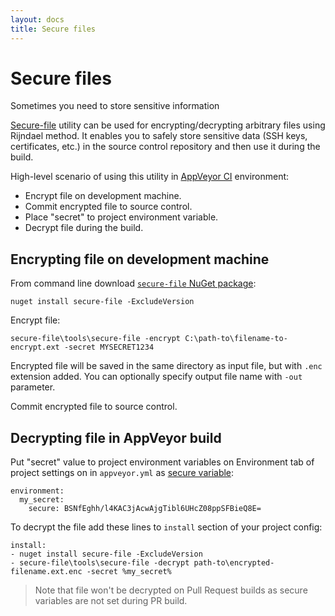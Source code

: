 ```yaml
---
layout: docs
title: Secure files
---
```


# Secure files

Sometimes you need to store sensitive information

[Secure-file](https://github.com/appveyor/secure-file) utility can be used for encrypting/decrypting arbitrary files using Rijndael method. It enables you to safely store sensitive data (SSH keys, certificates, etc.) in the source control repository and then use it during the build. 

High-level scenario of using this utility in [AppVeyor CI](http://www.appveyor.com) environment:

- Encrypt file on development machine.
- Commit encrypted file to source control.
- Place "secret" to project environment variable.
- Decrypt file during the build.


## Encrypting file on development machine

From command line download [`secure-file` NuGet package](https://www.nuget.org/packages/secure-file/):

    nuget install secure-file -ExcludeVersion

Encrypt file:

    secure-file\tools\secure-file -encrypt C:\path-to\filename-to-encrypt.ext -secret MYSECRET1234

Encrypted file will be saved in the same directory as input file, but with `.enc` extension added. You can optionally specify output file name with `-out` parameter.

Commit encrypted file to source control.


## Decrypting file in AppVeyor build

Put "secret" value to project environment variables on Environment tab of project settings on in `appveyor.yml` as [secure variable](https://ci.appveyor.com/tools/encrypt):

    environment:
      my_secret:
        secure: BSNfEghh/l4KAC3jAcwAjgTibl6UHcZ08ppSFBieQ8E=

To decrypt the file add these lines to `install` section of your project config:

    install:
    - nuget install secure-file -ExcludeVersion
    - secure-file\tools\secure-file -decrypt path-to\encrypted-filename.ext.enc -secret %my_secret%

> Note that file won't be decrypted on Pull Request builds as secure variables are not set during PR build.

